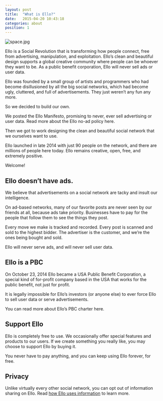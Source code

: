 ```yaml
---
layout: post
title:  "What is Ello?"
date:   2015-04-20 10:43:18
categories: about
position: 1
---
```


![space.jpg](http://i.imgur.com/c6M29qO.jpg)

Ello is a Social Revolution that is transforming how people connect, free from advertising, manipulation, and exploitation. Ello’s clean and beautiful design supports a global creative community where people can be whoever they want to be. As a public benefit corporation, Ello will never sell ads or user data.

Ello was founded by a small group of artists and programmers who had become disillusioned by all the big social networks, which had become ugly, cluttered, and full of advertisements. They just weren’t any fun any more.

So we decided to build our own.

We posted the Ello Manifesto, promising to never, ever sell advertising or user data. Read more about the Ello no-ad policy here.

Then we got to work designing the clean and beautiful social network that we ourselves want to use.

Ello launched in late 2014 with just 90 people on the network, and there are millions of people here today. Ello remains creative, open, free, and extremely positive.

Welcome!

## Ello doesn’t have ads.

We believe that advertisements on a social network are tacky and insult our intelligence.

On ad-based networks, many of our favorite posts are never seen by our friends at all, because ads take priority. Businesses have to pay for the people that follow them to see the things they post.

Every move we make is tracked and recorded. Every post is scanned and sold to the highest bidder. The advertiser is the customer, and we’re the ones being bought and sold.

Ello will never serve ads, and will never sell user data.

## Ello is a PBC

On October 23, 2014 Ello became a USA Public Benefit Corporation, a special kind of for-profit company based in the USA that works for the public benefit, not just for profit.

It is legally impossible for Ello’s investors (or anyone else) to ever force Ello to sell user data or serve advertisements.

You can read more about Ello’s PBC charter here.

## Support Ello

Ello is completely free to use. We occasionally offer special features and products to our users. If we create something you really like, you may choose to support Ello by buying it.

You never have to pay anything, and you can keep using Ello forever, for free.

## Privacy

Unlike virtually every other social network, you can opt out of information sharing on Ello. Read [how Ello uses information](/wtf/about/ello-tracking-and-your-data/) to learn more.
